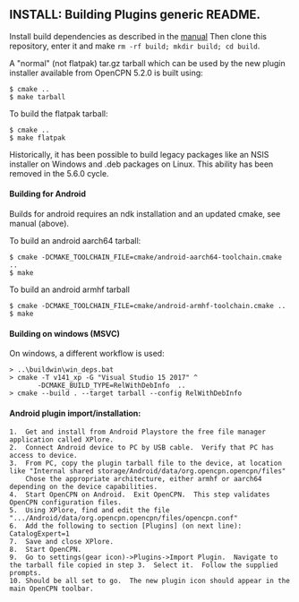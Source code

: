 ## INSTALL: Building Plugins generic README.

Install build dependencies as described in the 
[manual](https://opencpn-manuals.github.io/main/AlternativeWorkflow/Local-Build.html)
Then clone this repository, enter it and make
`rm -rf build; mkdir build; cd build`.

A "normal" (not flatpak) tar.gz tarball which can be used by the new plugin
installer available from OpenCPN 5.2.0 is built using:

    $ cmake ..
    $ make tarball

To build the flatpak tarball:

    $ cmake ..
    $ make flatpak

Historically, it has been possible to build legacy packages like
an NSIS installer on Windows and .deb packages on Linux. This ability
has been removed in the 5.6.0 cycle.

#### Building for Android

Builds for android requires an ndk installation and an updated cmake,
see manual (above).

To build an android aarch64 tarball:

    $ cmake -DCMAKE_TOOLCHAIN_FILE=cmake/android-aarch64-toolchain.cmake ..
    $ make

To build an android armhf tarball

    $ cmake -DCMAKE_TOOLCHAIN_FILE=cmake/android-armhf-toolchain.cmake ..
    $ make

#### Building on windows (MSVC)
On windows, a different workflow is used:

    > ..\buildwin\win_deps.bat
    > cmake -T v141_xp -G "Visual Studio 15 2017" ^
           -DCMAKE_BUILD_TYPE=RelWithDebInfo  ..
    > cmake --build . --target tarball --config RelWithDebInfo


#### Android plugin import/installation:

    1.  Get and install from Android Playstore the free file manager application called XPlore.
    2.  Connect Android device to PC by USB cable.  Verify that PC has access to device.
    3.  From PC, copy the plugin tarball file to the device, at location like "Internal shared storage/Android/data/org.opencpn.opencpn/files"
        Chose the appropriate architecture, either armhf or aarch64 depending on the device capabilities.
    4.  Start OpenCPN on Android.  Exit OpenCPN.  This step validates OpenCPN configuration files.
    5.  Using XPlore, find and edit the file ".../Android/data/org.opencpn.opencpn/files/opencpn.conf"
    6.  Add the following to section [Plugins] (on next line):  CatalogExpert=1
    7.  Save and close XPlore.
    8.  Start OpenCPN.
    9.  Go to settings(gear icon)->Plugins->Import Plugin.  Navigate to the tarball file copied in step 3.  Select it.  Follow the supplied prompts.
    10. Should be all set to go.  The new plugin icon should appear in the main OpenCPN toolbar.


